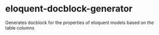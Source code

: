 # eloquent-docblock-generator
Generates docblock for the properties of eloquent models based on the table columns
